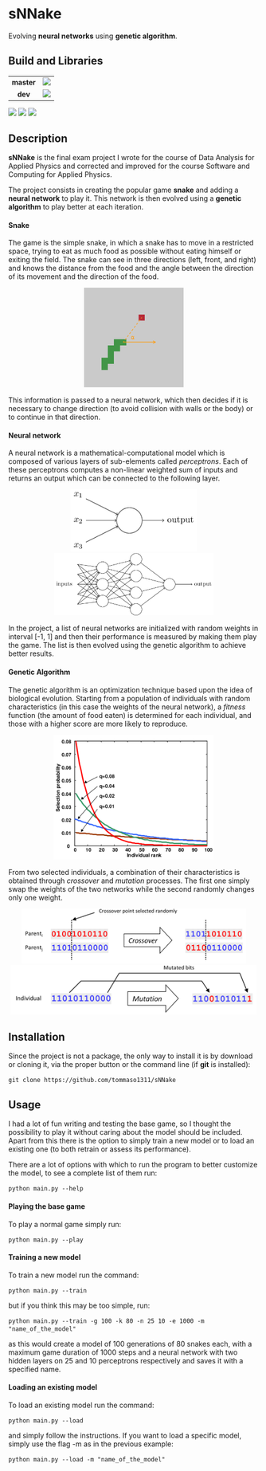 # sNNake

Evolving **neural networks** using **genetic algorithm**.

## Build and Libraries

<table>
<tr>
<td style="text-align:center"><b>master</td>
<td><img src="https://circleci.com/gh/tommaso1311/sNNake.svg?style=svg"/></td>
</tr>
<tr>
<td style="text-align:center"><b>dev</td>
<td><img src="https://circleci.com/gh/tommaso1311/sNNake/tree/dev.svg?style=svg"/></td>
</tr>
</table>

&NewLine;

<div>
<img src="https://docs.pytest.org/en/latest/_static/pytest1.png" height=75/>
<img src="https://upload.wikimedia.org/wikipedia/commons/thumb/1/1a/NumPy_logo.svg/1280px-NumPy_logo.svg.png" height=75/>
<img src="https://upload.wikimedia.org/wikipedia/commons/a/a9/Pygame_logo.gif" height=75/>
</div>

## Description

**sNNake** is the final exam project I wrote for the course of Data Analysis for Applied Physics and corrected and improved for the course Software and Computing for Applied Physics.

The project consists in creating the popular game **snake** and adding a **neural network** to play it. This network is then evolved using a **genetic algorithm** to play better at each iteration.

#### Snake

The game is the simple snake, in which a snake has to move in a restricted space, trying to eat as much food as possible without eating himself or exiting the field. The snake can see in three directions (left, front, and right) and knows the distance from the food and the angle between the direction of its movement and the direction of the food.

<div style="text-align:center">
<img src=".imgs/ambient.png" height=200/>
</div>

This information is passed to a neural network, which then decides if it is necessary to change direction (to avoid collision with walls or the body) or to continue in that direction.

#### Neural network

A neural network is a mathematical-computational model which is composed of various layers of sub-elements called _perceptrons_. Each of these perceptrons computes a non-linear weighted sum of inputs and returns an output which can be connected to the following layer.

<div style="text-align:center">
<img src=".imgs/perceptron0.png" height=125/>
<img src=".imgs/ann.png" height=125/>
</div>

In the project, a list of neural networks are initialized with random weights in interval [-1, 1] and then their performance is measured by making them play the game. The list is then evolved using the genetic algorithm to achieve better results.

#### Genetic Algorithm

The genetic algorithm is an optimization technique based upon the idea of biological evolution. Starting from a population of individuals with random characteristics (in this case the weights of the neural network), a _fitness_ function (the amount of food eaten) is determined for each individual, and those with a higher score are more likely to reproduce.

<div style="text-align:center">
<img src=".imgs/selection.png" height=250/>
</div>

From two selected individuals, a combination of their characteristics is obtained through _crossover_ and _mutation_ processes. The first  one simply swap the weights of the two networks while the second randomly changes only one weight.

<div style="text-align:center">
<img src=".imgs/crossover.png" height=110/>
<img src=".imgs/mutation.png" height=100/>
</div>

## Installation
Since the project is not a package, the only way to install it is by download or cloning it, via the proper button or the command line (if **git** is installed):

	git clone https://github.com/tommaso1311/sNNake
	
## Usage

I had a lot of fun writing and testing the base game, so I thought the possibility to play it without caring about the model should be included. Apart from this there is the option to simply train a new model or to load an existing one (to both retrain or assess its performance).

There are a lot of options with which to run the program to better customize the model, to see a complete list of them run:

	python main.py --help

#### Playing the base game

To play a normal game simply run:

	python main.py --play
	
#### Training a new model

To train a new model run the command:

	python main.py --train
	
but if you think this may be too simple, run:

	python main.py --train -g 100 -k 80 -n 25 10 -e 1000 -m "name_of_the_model"
	
as this would create a model of 100 generations of 80 snakes each, with a maximum game duration of 1000 steps and a neural network with two hidden layers on 25 and 10 perceptrons respectively and saves it with a specified name.

#### Loading an existing model

To load an existing model run the command:

	python main.py --load

and simply follow the instructions.
If you want to load a specific model, simply use the flag -m as in the previous example:

	python main.py --load -m "name_of_the_model"